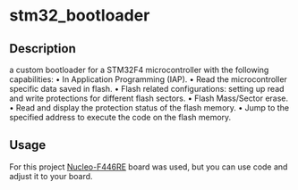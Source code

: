# stm32_bootloader
## Description 
a custom bootloader for a STM32F4 microcontroller with the following capabilities: 
•	In Application Programming (IAP).
•	Read the microcontroller specific data saved in flash. 
•	Flash related configurations: setting up read and write protections for different flash sectors.
•	Flash Mass/Sector erase. 
•	Read and display the protection status of the flash memory.
•	Jump to the specified address to execute the code on the flash memory.
## Usage

For this project [Nucleo-F446RE](https://www.st.com/en/evaluation-tools/nucleo-f446re.html) board was used, but you can use code and adjust it to your board.
